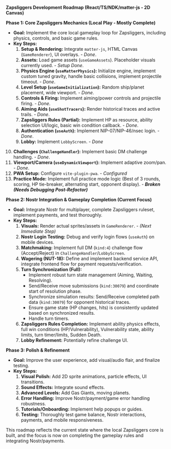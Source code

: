 **Zapsliggers Development Roadmap (React/TS/NDK/matter-js - 2D Canvas)**

**Phase 1: Core Zapsliggers Mechanics (Local Play - Mostly Complete)**

*   **Goal:** Implement the core local gameplay loop for Zapsliggers, including physics, controls, and basic game rules.
*   **Key Steps:**
    1.  **Setup & Rendering:** Integrate `matter-js`, HTML Canvas (`GameRenderer`), UI overlays. - *Done*.
    2.  **Assets:** Load game assets (`useGameAssets`). Placeholder visuals currently used. - *Setup Done*.
    3.  **Physics Engine (`useMatterPhysics`):** Initialize engine, implement custom tuned gravity, handle basic collisions, implement projectile timeout. - *Done*.
    4.  **Level Setup (`useGameInitialization`):** Random ship/planet placement, wide viewport. - *Done*.
    5.  **Controls & Firing:** Implement aiming/power controls and projectile firing. - *Done*.
    6.  **Aiming Aids (`useShotTracers`):** Render historical traces and active trails. - *Done*.
    7.  **Zapsliggers Rules (Partial):** Implement HP as resource, ability selection UI/logic, basic win condition callback. - *Done*.
    8.  **Authentication (`useAuth`):** Implement NIP-07/NIP-46/nsec login. - *Done*.
    9.  **Lobby:** Implement `LobbyScreen`. - *Done*
   10. **Challenges (`ChallengeHandler`):** Implement basic DM challenge handling. - *Done*.
   11. **Viewport/Camera (`useDynamicViewport`):** Implement adaptive zoom/pan. - *Done*.
   12. **PWA Setup:** Configure `vite-plugin-pwa`. - *Configured*
   13. **Practice Mode:** Implement full practice mode logic (Best of 3 rounds, scoring, HP tie-breaker, alternating start, opponent display). - ***Broken (Needs Debugging Post-Refactor)***

**Phase 2: Nostr Integration & Gameplay Completion (Current Focus)**

*   **Goal:** Integrate Nostr for multiplayer, complete Zapsliggers ruleset, implement payments, and test thoroughly.
*   **Key Steps:**
    1.  **Visuals:** Render actual sprites/assets in `GameRenderer`. - *(Next Immediate Step)*
    2.  **Nostr Login Testing:** Debug and verify login flows (`useAuth`) on mobile devices.
    3.  **Matchmaking:** Implement full DM (`kind:4`) challenge flow (Accept/Reject) in `ChallengeHandler`/`LobbyScreen`.
    4.  **Wagering (NUT-18):** Define and implement backend service API, integrate frontend flow for payment requests/verification.
    5.  **Turn Synchronization (Full):** 
        *   Implement robust turn state management (Aiming, Waiting, Resolving). 
        *   Send/Receive move submissions (`kind:30079`) and coordinate start of resolution phase.
        *   Synchronize simulation results: Send/Receive completed path data (`kind:30079`) for opponent historical traces. 
        *   Ensure game state (HP changes, hits) is consistently updated based on synchronized results.
        *   Handle turn timers.
    6.  **Zapsliggers Rules Completion:** Implement ability physics effects, full win conditions (HP/Vulnerability), Vulnerability state, ability limits, turn timer/limits, Sudden Death.
    7.  **Lobby Refinement:** Potentially refine challenge UI.

**Phase 3: Polish & Refinement**

*   **Goal:** Improve the user experience, add visual/audio flair, and finalize testing.
*   **Key Steps:**
    1.  **Visual Polish:** Add 2D sprite animations, particle effects, UI transitions.
    2.  **Sound Effects:** Integrate sound effects.
    3.  **Advanced Levels:** Add Gas Giants, moving planets.
    4.  **Error Handling:** Improve Nostr/payment/game error handling robustness.
    5.  **Tutorials/Onboarding:** Implement help popups or guides.
    6.  **Testing:** Thoroughly test game balance, Nostr interactions, payments, and mobile responsiveness.

This roadmap reflects the current state where the local Zapsliggers core is built, and the focus is now on completing the gameplay rules and integrating Nostr/payments.
